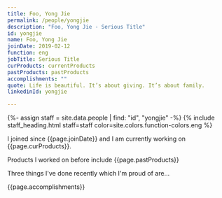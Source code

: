 ```yaml
---
title: Foo, Yong Jie
permalink: /people/yongjie
description: "Foo, Yong Jie - Serious Title"
id: yongjie
name: Foo, Yong Jie
joinDate: 2019-02-12
function: eng
jobTitle: Serious Title
curProducts: currentProducts
pastProducts: pastProducts
accomplishments: ""
quote: Life is beautiful. It’s about giving. It’s about family.
linkedinId: yongjie

---
```


{%- assign staff = site.data.people | find: "id", "yongjie" -%}
{% include staff_heading.html staff=staff color=site.colors.function-colors.eng %}

<p>I joined since {{page.joinDate}} and I am currently working on {{page.curProducts}}.</p>

<p>Products I worked on before include {{page.pastProducts}}</p>

<p>Three things I've done recently which I'm proud of are...</p>
{{page.accomplishments}}
